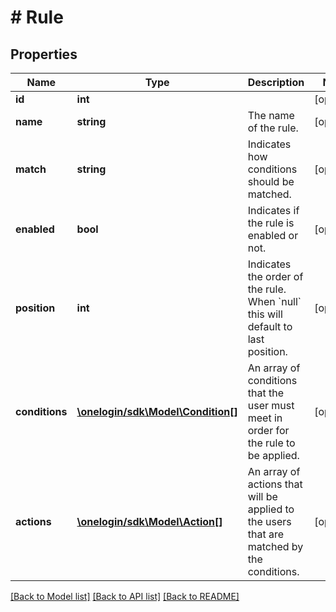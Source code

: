 # # Rule

## Properties

Name | Type | Description | Notes
------------ | ------------- | ------------- | -------------
**id** | **int** |  | [optional]
**name** | **string** | The name of the rule. | [optional]
**match** | **string** | Indicates how conditions should be matched. | [optional]
**enabled** | **bool** | Indicates if the rule is enabled or not. | [optional]
**position** | **int** | Indicates the order of the rule. When &#x60;null&#x60; this will default to last position. | [optional]
**conditions** | [**\onelogin/sdk\Model\Condition[]**](Condition.md) | An array of conditions that the user must meet in order for the rule to be applied. | [optional]
**actions** | [**\onelogin/sdk\Model\Action[]**](Action.md) | An array of actions that will be applied to the users that are matched by the conditions. | [optional]

[[Back to Model list]](../../README.md#models) [[Back to API list]](../../README.md#endpoints) [[Back to README]](../../README.md)
